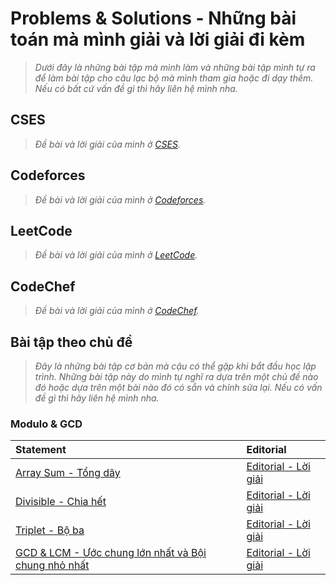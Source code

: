 
# Problems & Solutions - Những bài toán mà mình giải và lời giải đi kèm

> *Dưới đây là những bài tập mà mình làm và những bài tập mình tự ra để làm bài tập cho câu lạc bộ mà mình tham gia hoặc đi dạy thêm. Nếu có bất cứ vấn đề gì thì hãy liên hệ mình nha.*

## CSES

> *Đề bài và lời giải của mình ở [CSES](https://cses.fi/problemset/list/).*

## Codeforces

> *Đề bài và lời giải của mình ở [Codeforces](https://codeforces.com/).*

## LeetCode

> *Đề bài và lời giải của mình ở [LeetCode](https://leetcode.com/).*

## CodeChef

> *Đề bài và lời giải của mình ở [CodeChef](https://www.codechef.com/).*

## Bài tập theo chủ đề

> *Đây là những bài tập cơ bản mà cậu có thể gặp khi bắt đầu học lập trình. Những bài tập này do mình tự nghĩ ra dựa trên một chủ đề nào đó hoặc dựa trên một bài nào đó có sẵn và chỉnh sửa lại. Nếu có vấn đề gì thì hãy liên hệ mình nha.*

### Modulo & GCD

| Statement | Editorial |
| :---      | :---      |
| [Array Sum - Tổng dãy](/Posts/Problems-And-Solutions/Categories/Modulo-GCD/Array-Sum/Statement.md) | [Editorial - Lời giải](/Posts/Problems-And-Solutions/Categories/Modulo-GCD/Array-Sum/Editorial.md) |
| [Divisible - Chia hết](/Posts/Problems-And-Solutions/Categories/Modulo-GCD/Divisible/Statement.md) | [Editorial - Lời giải](/Posts/Problems-And-Solutions/Categories/Modulo-GCD/Divisible/Editorial.md) |
| [Triplet - Bộ ba](/Posts/Problems-And-Solutions/Categories/Modulo-GCD/Triplet/Statement.md) | [Editorial - Lời giải](/Posts/Problems-And-Solutions/Categories/Modulo-GCD/Triplet/Editorial.md) |
| [GCD & LCM - Ước chung lớn nhất và Bội chung nhỏ nhất](/Posts/Problems-And-Solutions/Categories/Modulo-GCD/GCD-LCM/Statement.md) | [Editorial - Lời giải](/Posts/Problems-And-Solutions/Categories/Modulo-GCD/GCD-LCM/Editorial.md) |